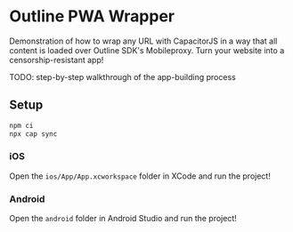 # Outline PWA Wrapper

Demonstration of how to wrap any URL with CapacitorJS in a way that all content is loaded over Outline SDK's Mobileproxy. Turn your website into a censorship-resistant app!

TODO: step-by-step walkthrough of the app-building process

## Setup

```sh
npm ci
npx cap sync
```
### iOS

Open the `ios/App/App.xcworkspace` folder in XCode and run the project!

### Android

Open the `android` folder in Android Studio and run the project!